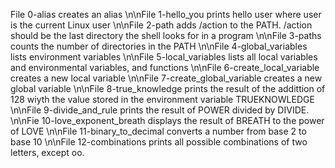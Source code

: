File 0-alias creates an alias
\n\nFile 1-hello_you prints hello user where user is the current Linux user
\n\nFile 2-path adds /action to the PATH. /action should be the last directory the shell looks for in a program
\n\nFile 3-paths counts the number of directories in the PATH
\n\nFile 4-global_variables lists environment variables
\n\nFile 5-local_variables lists all local variables and environmental variables, and functions
\n\nFile 6-create_local_variable creates a new local variable
\n\nFile 7-create_global_variable creates a new global variable
\n\nFile 8-true_knowledge prints the result of the addittion of 128 wiyth the value stored in the environment variable TRUEKNOWLEDGE
\n\nFile 9-divide_and_rule prints the result of POWER divided by DIVIDE.
\n\nFie 10-love_exponent_breath displays the result of BREATH to the power of LOVE
\n\nFile 11-binary_to_decimal converts a number from base 2 to base 10
\n\nFile 12-combinations prints all possible combinations of two letters, except oo.
